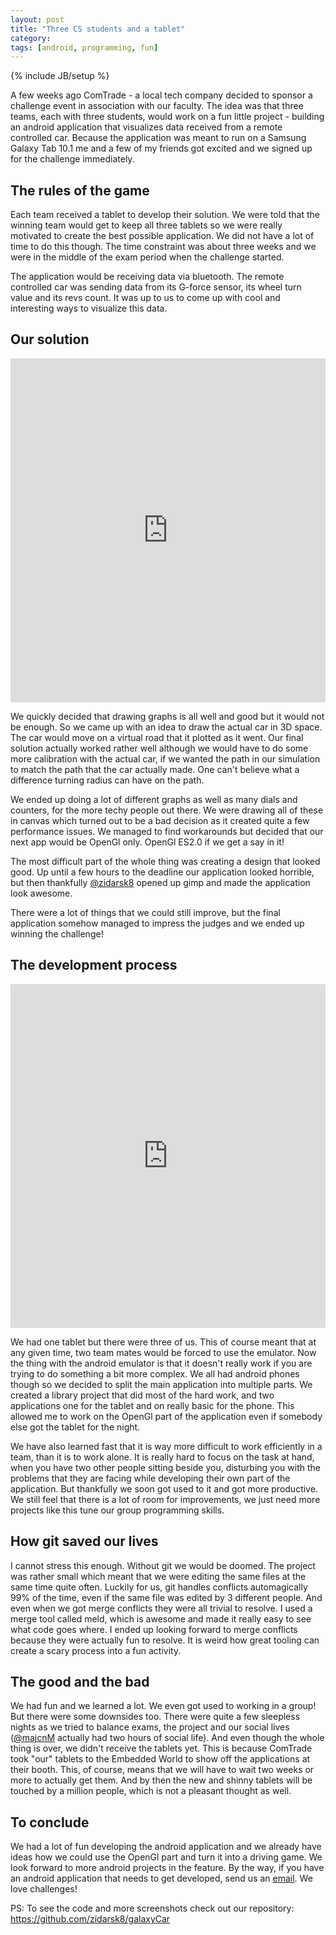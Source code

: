 ```yaml
---
layout: post
title: "Three CS students and a tablet"
category: 
tags: [android, programming, fun]
---
```

{% include JB/setup %}

A few weeks ago ComTrade - a local tech company decided to sponsor a challenge event in association with our faculty. The idea was that three teams, each with three students, would work on a fun little project - building an android application that visualizes data received from a remote controlled car. Because the application was meant to run on a Samsung Galaxy Tab 10.1 me and a few of my friends got excited and we signed up for the challenge immediately. 

The rules of the game
---------------------

Each team received a tablet to develop their solution. We were told that the winning team would get to keep all three tablets so we were really motivated to create the best possible application. We did not have a lot of time to do this though. The time constraint was about three weeks and we were in the middle of the exam period when the challenge started.

The application would be receiving data via bluetooth. The remote controlled car was sending data from its G-force sensor, its wheel turn value and its revs count. It was up to us to come up with cool and interesting ways to visualize this data.

Our solution
------------

<iframe class="imgur-album" width="100%" height="550" frameborder="0" src="http://imgur.com/a/5YaPM/embed">
</iframe>

We quickly decided that drawing graphs is all well and good but it would not be enough. So we came up with an idea to draw the actual car in 3D space. The car would move on a virtual road that it plotted as it went. Our final solution actually worked rather well although we would have to do some more calibration with the actual car, if we wanted the path in our simulation to match the path that the car actually made. One can't believe what a difference turning radius can have on the path.

We ended up doing a lot of different graphs as well as many dials and counters, for the more techy people out there. We were drawing all of these in canvas which turned out to be a bad decision as it created quite a few performance issues. We managed to find workarounds but decided that our next app would be OpenGl only. OpenGl ES2.0 if we get a say in it!

The most difficult part of the whole thing was creating a design that looked good. Up until a few hours to the deadline our application looked horrible, but then thankfully [@zidarsk8](https://twitter.com/#!/zidarsk8) opened up gimp and made the application look awesome.

There were a lot of things that we could still improve, but the final application somehow managed to impress the judges and we ended up winning the challenge!

The development process
-------------------

<iframe class="imgur-album" width="100%" height="550" frameborder="0" src="http://imgur.com/a/hZCk3/embed">
</iframe>

We had one tablet but there were three of us. This of course meant that at any given time, two team mates would be forced to use the emulator. Now the thing with the android emulator is that it doesn't really work if you are trying to do something a bit more complex. We all had android phones though so we decided to split the main application into multiple parts. We created a library project that did most of the hard work, and two applications one for the tablet and on really basic for the phone. This allowed me to work on the OpenGl part of the application even if somebody else got the tablet for the night.

We have also learned fast that it is way more difficult to work efficiently in a team, than it is to work alone. It is really hard to focus on the task at hand, when you have two other people sitting beside you, disturbing you with the problems that they are facing while developing their own part of the application. But thankfully we soon got used to it and got more productive. We still feel that there is a lot of room for improvements, we just need more projects like this tune our group programming skills.

How git saved our lives
-------------------

I cannot stress this enough. Without git we would be doomed. The project was rather small which meant that we were editing the same files at the same time quite often. Luckily for us, git handles conflicts automagically 99% of the time, even if the same file was edited by 3 different people. And even when we got merge conflicts they were all trivial to resolve. I used a merge tool called meld, which is awesome and made it really easy to see what code goes where. I ended up looking forward to merge conflicts because they were actually fun to resolve. It is weird how great tooling can create a scary process into a fun activity.

The good and the bad
--------------------

We had fun and we learned a lot. We even got used to working in a group! But there were some downsides too. There were quite a few sleepless nights as we tried to balance exams, the project and our social lives ([@majcnM](https://twitter.com/#!/majcnm) actually had two hours of social life). And even though the whole thing is over, we didn't receive the tablets yet. This is because ComTrade took "our" tablets to the Embedded World to show off the applications at their booth. This, of course, means that we will have to wait two weeks or more to actually get them. And by then the new and shinny tablets will be touched by a million people, which is not a pleasant thought as well.

To conclude
----------

We had a lot of fun developing the android application and we already have ideas how we could use the OpenGl part and turn it into a driving game. We look forward to more android projects in the feature. By the way, if you have an android application that needs to get developed, send us an [email](mailto:smotko@smotko.si). We love challenges!

PS: To see the code and more screenshots check out our repository: <https://github.com/zidarsk8/galaxyCar>
